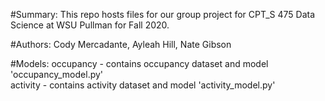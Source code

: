 #Summary:
This repo hosts files for our group project for CPT_S 475 Data Science at WSU Pullman for Fall 2020.

#Authors:
Cody Mercadante, Ayleah Hill, Nate Gibson


#Models:
occupancy - contains occupancy dataset and model 'occupancy_model.py'\
activity - contains activity dataset and model 'activity_model.py'